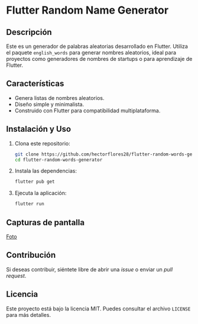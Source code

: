 # Flutter Random Name Generator

## Descripción
Este es un generador de palabras aleatorias desarrollado en Flutter. Utiliza el paquete `english_words` para generar nombres aleatorios, ideal para proyectos como generadores de nombres de startups o para aprendizaje de Flutter.

## Características
- Genera listas de nombres aleatorios.
- Diseño simple y minimalista.
- Construido con Flutter para compatibilidad multiplataforma.

## Instalación y Uso

1. Clona este repositorio:
   ```sh
   git clone https://github.com/hectorflores28/flutter-random-words-generator.git
   cd flutter-random-words-generator
   ```
2. Instala las dependencias:
   ```sh
   flutter pub get
   ```
3. Ejecuta la aplicación:
   ```sh
   flutter run
   ```

## Capturas de pantalla
[Foto](/)

## Contribución
Si deseas contribuir, siéntete libre de abrir una *issue* o enviar un *pull request*.

## Licencia
Este proyecto está bajo la licencia MIT. Puedes consultar el archivo `LICENSE` para más detalles.

